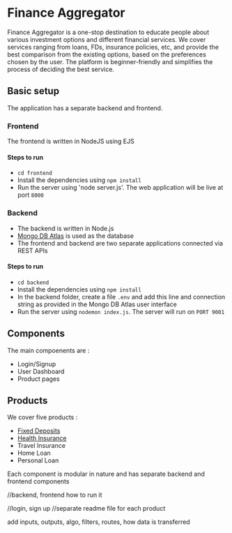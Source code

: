 # Finance Aggregator

Finance Aggregator is a one-stop destination to educate people about various investment options and different financial services. We cover services ranging from loans, FDs, insurance policies, etc, and provide the best comparison from the existing options, based on the preferences chosen by the user. The platform is beginner-friendly and simplifies the process of deciding the best service.

## Basic setup

The application has a separate backend and frontend.
### Frontend
The frontend is written in NodeJS using EJS
#### Steps to run
- `cd frontend`
- Install the dependencies using `npm install`
- Run the server using 'node server.js'. The web application will be live at port `8000`

### Backend
- The backend is written in Node.js
- [Mongo DB Atlas](https://www.mongodb.com/atlas/database) is used as the database
- The frontend and backend are two separate applications connected via REST APIs
#### Steps to run
- `cd backend`
- Install the dependencies using `npm install`
- In the backend folder, create a file `.env` and add this line and connection string as provided in the Mongo DB Atlas user interface 
- Run the server using `nodemon index.js`. The server will run on `PORT 9001`

## Components

The main compoenents are :
- Login/Signup 
- User Dashboard
- Product pages
## Products

We cover five products : 
- [Fixed Deposits](FixedDeposit.md)
- [Health Insurance](HealthInsurance.md)
- Travel Insurance
- Home Loan
- Personal Loan

Each component is modular in nature and has separate backend and frontend components

//backend, frontend
how to run it 

//login, sign up
//separate readme file for each product

add inputs, outputs, algo, filters, routes, how data is transferred



